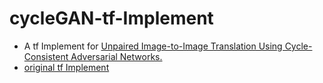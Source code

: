 # cycleGAN-tf-Implement
* A tf Implement for [Unpaired Image-to-Image Translation Using Cycle-Consistent Adversarial Networks.](http://openaccess.thecvf.com/content_iccv_2017/html/Zhu_Unpaired_Image-To-Image_Translation_ICCV_2017_paper.html)  
* [original tf Implement](https://github.com/hardikbansal/CycleGAN)
